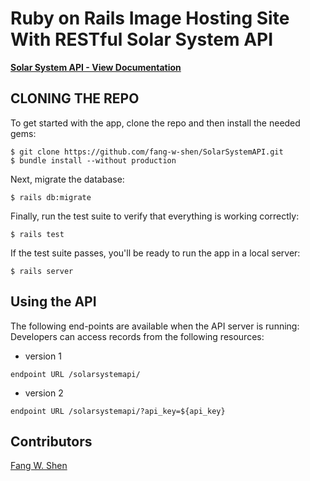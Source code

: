 # Ruby on Rails Image Hosting Site With RESTful Solar System API

**[Solar System API - View Documentation](https://solarsystemwiki.herokuapp.com/)**

## CLONING THE REPO

To get started with the app, clone the repo and then install the needed gems:

```
$ git clone https://github.com/fang-w-shen/SolarSystemAPI.git
$ bundle install --without production
```

Next, migrate the database:

```
$ rails db:migrate
```

Finally, run the test suite to verify that everything is working correctly:

```
$ rails test
```

If the test suite passes, you'll be ready to run the app in a local server:

```
$ rails server
```

## Using the API
The following end-points are available when the API server is running:
Developers can access records from the following resources:
 * version 1
```
endpoint URL /solarsystemapi/

```
 * version 2
```
endpoint URL /solarsystemapi/?api_key=${api_key}

```


## Contributors

[Fang W. Shen](https://github.com/fang-w-shen)